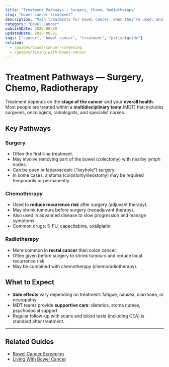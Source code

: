 ```yaml
---
title: "Treatment Pathways — Surgery, Chemo, Radiotherapy"
slug: "bowel-cancer-treatment"
description: "Main treatments for bowel cancer, when they’re used, and what patients can expect."
category: "Bowel Cancer"
publishDate: 2025-08-20
updatedDate: 2025-08-21
tags: ["cancer", "bowel cancer", "treatment", "patientguide"]
related:
  - /guides/bowel-cancer-screening
  - /guides/living-with-bowel-cancer
---
```


# Treatment Pathways — Surgery, Chemo, Radiotherapy

Treatment depends on the **stage of the cancer** and your **overall health**. Most people are treated within a **multidisciplinary team** (MDT) that includes surgeons, oncologists, radiologists, and specialist nurses.

## Key Pathways

### Surgery
- Often the first-line treatment.  
- May involve removing part of the bowel (colectomy) with nearby lymph nodes.  
- Can be open or laparoscopic (“keyhole”) surgery.  
- In some cases, a stoma (colostomy/ileostomy) may be required temporarily or permanently.

### Chemotherapy
- Used to **reduce recurrence risk** after surgery (adjuvant therapy).  
- May shrink tumours before surgery (neoadjuvant therapy).  
- Also used in advanced disease to slow progression and manage symptoms.  
- Common drugs: 5-FU, capecitabine, oxaliplatin.

### Radiotherapy
- More common in **rectal cancer** than colon cancer.  
- Often given before surgery to shrink tumours and reduce local recurrence risk.  
- May be combined with chemotherapy (chemoradiotherapy).

## What to Expect
- **Side effects** vary depending on treatment: fatigue, nausea, diarrhoea, or neuropathy.  
- MDT teams provide **supportive care**: dietetics, stoma nurses, psychosocial support.  
- Regular follow-up with scans and blood tests (including CEA) is standard after treatment.

---

## Related Guides
- [Bowel Cancer Screening](/guides/bowel-cancer-screening)  
- [Living With Bowel Cancer](/guides/living-with-bowel-cancer)  
